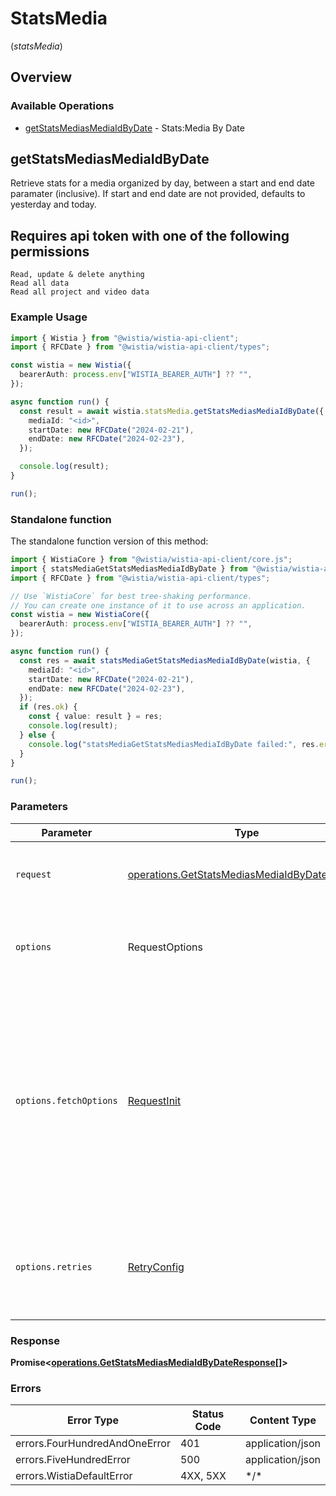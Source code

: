 # StatsMedia
(*statsMedia*)

## Overview

### Available Operations

* [getStatsMediasMediaIdByDate](#getstatsmediasmediaidbydate) - Stats:Media By Date

## getStatsMediasMediaIdByDate

Retrieve stats for a media organized by day, between a start and end date paramater (inclusive). If start and end date are not provided, defaults to yesterday and today.

## Requires api token with one of the following permissions
```
Read, update & delete anything
Read all data
Read all project and video data
```


### Example Usage

<!-- UsageSnippet language="typescript" operationID="get_/stats/medias/{media-id}/by_date" method="get" path="/stats/medias/{media-id}/by_date" -->
```typescript
import { Wistia } from "@wistia/wistia-api-client";
import { RFCDate } from "@wistia/wistia-api-client/types";

const wistia = new Wistia({
  bearerAuth: process.env["WISTIA_BEARER_AUTH"] ?? "",
});

async function run() {
  const result = await wistia.statsMedia.getStatsMediasMediaIdByDate({
    mediaId: "<id>",
    startDate: new RFCDate("2024-02-21"),
    endDate: new RFCDate("2024-02-23"),
  });

  console.log(result);
}

run();
```

### Standalone function

The standalone function version of this method:

```typescript
import { WistiaCore } from "@wistia/wistia-api-client/core.js";
import { statsMediaGetStatsMediasMediaIdByDate } from "@wistia/wistia-api-client/funcs/statsMediaGetStatsMediasMediaIdByDate.js";
import { RFCDate } from "@wistia/wistia-api-client/types";

// Use `WistiaCore` for best tree-shaking performance.
// You can create one instance of it to use across an application.
const wistia = new WistiaCore({
  bearerAuth: process.env["WISTIA_BEARER_AUTH"] ?? "",
});

async function run() {
  const res = await statsMediaGetStatsMediasMediaIdByDate(wistia, {
    mediaId: "<id>",
    startDate: new RFCDate("2024-02-21"),
    endDate: new RFCDate("2024-02-23"),
  });
  if (res.ok) {
    const { value: result } = res;
    console.log(result);
  } else {
    console.log("statsMediaGetStatsMediasMediaIdByDate failed:", res.error);
  }
}

run();
```

### Parameters

| Parameter                                                                                                                                                                      | Type                                                                                                                                                                           | Required                                                                                                                                                                       | Description                                                                                                                                                                    |
| ------------------------------------------------------------------------------------------------------------------------------------------------------------------------------ | ------------------------------------------------------------------------------------------------------------------------------------------------------------------------------ | ------------------------------------------------------------------------------------------------------------------------------------------------------------------------------ | ------------------------------------------------------------------------------------------------------------------------------------------------------------------------------ |
| `request`                                                                                                                                                                      | [operations.GetStatsMediasMediaIdByDateRequest](../../models/operations/getstatsmediasmediaidbydaterequest.md)                                                                 | :heavy_check_mark:                                                                                                                                                             | The request object to use for the request.                                                                                                                                     |
| `options`                                                                                                                                                                      | RequestOptions                                                                                                                                                                 | :heavy_minus_sign:                                                                                                                                                             | Used to set various options for making HTTP requests.                                                                                                                          |
| `options.fetchOptions`                                                                                                                                                         | [RequestInit](https://developer.mozilla.org/en-US/docs/Web/API/Request/Request#options)                                                                                        | :heavy_minus_sign:                                                                                                                                                             | Options that are passed to the underlying HTTP request. This can be used to inject extra headers for examples. All `Request` options, except `method` and `body`, are allowed. |
| `options.retries`                                                                                                                                                              | [RetryConfig](../../lib/utils/retryconfig.md)                                                                                                                                  | :heavy_minus_sign:                                                                                                                                                             | Enables retrying HTTP requests under certain failure conditions.                                                                                                               |

### Response

**Promise\<[operations.GetStatsMediasMediaIdByDateResponse[]](../../models/.md)\>**

### Errors

| Error Type                    | Status Code                   | Content Type                  |
| ----------------------------- | ----------------------------- | ----------------------------- |
| errors.FourHundredAndOneError | 401                           | application/json              |
| errors.FiveHundredError       | 500                           | application/json              |
| errors.WistiaDefaultError     | 4XX, 5XX                      | \*/\*                         |